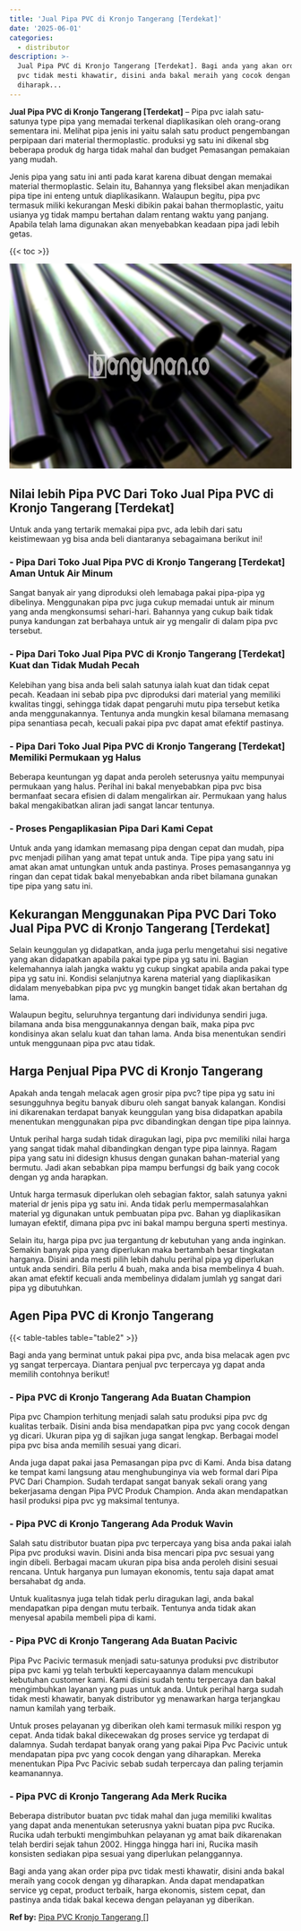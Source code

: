 ```yaml
---
title: 'Jual Pipa PVC di Kronjo Tangerang [Terdekat]'
date: '2025-06-01'
categories:
  - distributor
description: >-
  Jual Pipa PVC di Kronjo Tangerang [Terdekat]. Bagi anda yang akan order pipa
  pvc tidak mesti khawatir, disini anda bakal meraih yang cocok dengan yg
  diharapk...
---
```


**Jual Pipa PVC di Kronjo Tangerang \[Terdekat\]** – Pipa pvc ialah satu-satunya type pipa yang memadai terkenal diaplikasikan oleh orang-orang sementara ini. Melihat pipa jenis ini yaitu salah satu product pengembangan perpipaan dari material thermoplastic. produksi yg satu ini dikenal sbg beberapa produk dg harga tidak mahal dan budget Pemasangan pemakaian yang mudah.

Jenis pipa yang satu ini anti pada karat karena dibuat dengan memakai material thermoplastic. Selain itu, Bahannya yang fleksibel akan menjadikan pipa tipe ini enteng untuk diaplikasikann. Walaupun begitu, pipa pvc termasuk miliki kekurangan Meski dibikin pakai bahan thermoplastic, yaitu usianya yg tidak mampu bertahan dalam rentang waktu yang panjang. Apabila telah lama digunakan akan menyebabkan keadaan pipa jadi lebih getas.

{{< toc >}}

![Jual Pipa PVC di Kronjo Tangerang [Terdekat]](/images/jaul-pipa-pvc-07.png)

## Nilai lebih Pipa PVC Dari Toko Jual Pipa PVC di Kronjo Tangerang \[Terdekat\]

Untuk anda yang tertarik memakai pipa pvc, ada lebih dari satu keistimewaan yg bisa anda beli diantaranya sebagaimana berikut ini!

### \- Pipa Dari Toko Jual Pipa PVC di Kronjo Tangerang \[Terdekat\] Aman Untuk Air Minum

Sangat banyak air yang diproduksi oleh lemabaga pakai pipa-pipa yg dibelinya. Menggunakan pipa pvc juga cukup memadai untuk air minum yang anda mengkonsumsi sehari-hari. Bahannya yang cukup baik tidak punya kandungan zat berbahaya untuk air yg mengalir di dalam pipa pvc tersebut.

### \- Pipa Dari Toko Jual Pipa PVC di Kronjo Tangerang \[Terdekat\] Kuat dan Tidak Mudah Pecah

Kelebihan yang bisa anda beli salah satunya ialah kuat dan tidak cepat pecah. Keadaan ini sebab pipa pvc diproduksi dari material yang memiliki kwalitas tinggi, sehingga tidak dapat pengaruhi mutu pipa tersebut ketika anda menggunakannya. Tentunya anda mungkin kesal bilamana memasang pipa senantiasa pecah, kecuali pakai pipa pvc dapat amat efektif pastinya.

### \- Pipa Dari Toko Jual Pipa PVC di Kronjo Tangerang \[Terdekat\] Memiliki Permukaan yg Halus

Beberapa keuntungan yg dapat anda peroleh seterusnya yaitu mempunyai permukaan yang halus. Perihal ini bakal menyebabkan pipa pvc bisa bermanfaat secara efisien di dalam mengalirkan air. Permukaan yang halus bakal mengakibatkan aliran jadi sangat lancar tentunya.

### \- Proses Pengaplikasian Pipa Dari Kami Cepat

Untuk anda yang idamkan memasang pipa dengan cepat dan mudah, pipa pvc menjadi pilihan yang amat tepat untuk anda. Tipe pipa yang satu ini amat akan amat untungkan untuk anda pastinya. Proses pemasangannya yg ringan dan cepat tidak bakal menyebabkan anda ribet bilamana gunakan tipe pipa yang satu ini.

## Kekurangan Menggunakan Pipa PVC Dari Toko Jual Pipa PVC di Kronjo Tangerang \[Terdekat\]

Selain keunggulan yg didapatkan, anda juga perlu mengetahui sisi negative yang akan didapatkan apabila pakai type pipa yg satu ini. Bagian kelemahannya ialah jangka waktu yg cukup singkat apabila anda pakai type pipa yg satu ini. Kondisi selanjutnya karena material yang diaplikasikan didalam menyebabkan pipa pvc yg mungkin banget tidak akan bertahan dg lama.

Walaupun begitu, seluruhnya tergantung dari individunya sendiri juga. bilamana anda bisa menggunakannya dengan baik, maka pipa pvc kondisinya akan selalu kuat dan tahan lama. Anda bisa menentukan sendiri untuk menggunaan pipa pvc atau tidak.

## Harga Penjual Pipa PVC di Kronjo Tangerang

Apakah anda tengah melacak agen grosir pipa pvc? tipe pipa yg satu ini sesungguhnya begitu banyak diburu oleh sangat banyak kalangan. Kondisi ini dikarenakan terdapat banyak keunggulan yang bisa didapatkan apabila menentukan menggunakan pipa pvc dibandingkan dengan tipe pipa lainnya.

Untuk perihal harga sudah tidak diragukan lagi, pipa pvc memiliki nilai harga yang sangat tidak mahal dibandingkan dengan type pipa lainnya. Ragam pipa yang satu ini didesign khusus dengan gunakan bahan-material yang bermutu. Jadi akan sebabkan pipa mampu berfungsi dg baik yang cocok dengan yg anda harapkan.

Untuk harga termasuk diperlukan oleh sebagian faktor, salah satunya yakni material dr jenis pipa yg satu ini. Anda tidak perlu mempermasalahkan material yg digunakan untuk pembuatan pipa pvc. Bahan yg diaplikasikan lumayan efektif, dimana pipa pvc ini bakal mampu berguna sperti mestinya.

Selain itu, harga pipa pvc jua tergantung dr kebutuhan yang anda inginkan. Semakin banyak pipa yang diperlukan maka bertambah besar tingkatan harganya. Disini anda mesti pilih lebih dahulu perihal pipa yg diperlukan untuk anda sendiri. Bila perlu 4 buah, maka anda bisa membelinya 4 buah. akan amat efektif kecuali anda membelinya didalam jumlah yg sangat dari pipa yg dibutuhkan.

## Agen Pipa PVC di Kronjo Tangerang

{{< table-tables table="table2" >}}

Bagi anda yang berminat untuk pakai pipa pvc, anda bisa melacak agen pvc yg sangat terpercaya. Diantara penjual pvc terpercaya yg dapat anda memilih contohnya berikut!

### \- Pipa PVC di Kronjo Tangerang Ada Buatan Champion

Pipa pvc Champion terhitung menjadi salah satu produksi pipa pvc dg kualitas terbaik. Disini anda bisa mendapatkan pipa pvc yang cocok dengan yg dicari. Ukuran pipa yg di sajikan juga sangat lengkap. Berbagai model pipa pvc bisa anda memilih sesuai yang dicari.

Anda juga dapat pakai jasa Pemasangan pipa pvc di Kami. Anda bisa datang ke tempat kami langsung atau menghubunginya via web formal dari Pipa PVC Dari Champion. Sudah terdapat sangat banyak sekali orang yang bekerjasama dengan Pipa PVC Produk Champion. Anda akan mendapatkan hasil produksi pipa pvc yg maksimal tentunya.

### \- Pipa PVC di Kronjo Tangerang Ada Produk Wavin

Salah satu distributor buatan pipa pvc terpercaya yang bisa anda pakai ialah Pipa pvc produksi wavin. Disini anda bisa mencari pipa pvc sesuai yang ingin dibeli. Berbagai macam ukuran pipa bisa anda peroleh disini sesuai rencana. Untuk harganya pun lumayan ekonomis, tentu saja dapat amat bersahabat dg anda.

Untuk kualitasnya juga telah tidak perlu diragukan lagi, anda bakal mendapatkan pipa dengan mutu terbaik. Tentunya anda tidak akan menyesal apabila membeli pipa di kami.

### \- Pipa PVC di Kronjo Tangerang Ada Buatan Pacivic

Pipa Pvc Pacivic termasuk menjadi satu-satunya produksi pvc distributor pipa pvc kami yg telah terbukti kepercayaannya dalam mencukupi kebutuhan customer kami. Kami disini sudah tentu terpercaya dan bakal mengimbuhkan layanan yang puas untuk anda. Untuk perihal harga sudah tidak mesti khawatir, banyak distributor yg menawarkan harga terjangkau namun kamilah yang terbaik.

Untuk proses pelayanan yg diberikan oleh kami termasuk miliki respon yg cepat. Anda tidak bakal dikecewakan dg proses service yg terdapat di dalamnya. Sudah terdapat banyak orang yang pakai Pipa Pvc Pacivic untuk mendapatan pipa pvc yang cocok dengan yang diharapkan. Mereka menentukan Pipa Pvc Pacivic sebab sudah terpercaya dan paling terjamin keamanannya.

### \- Pipa PVC di Kronjo Tangerang Ada Merk Rucika

Beberapa distributor buatan pvc tidak mahal dan juga memiliki kwalitas yang dapat anda menentukan seterusnya yakni buatan pipa pvc Rucika. Rucika udah terbukti mengimbuhkan pelayanan yg amat baik dikarenakan telah berdiri sejak tahun 2002. Hingga hingga hari ini, Rucika masih konsisten sediakan pipa sesuai yang diperlukan pelanggannya.

Bagi anda yang akan order pipa pvc tidak mesti khawatir, disini anda bakal meraih yang cocok dengan yg diharapkan. Anda dapat mendapatkan service yg cepat, product terbaik, harga ekonomis, sistem cepat, dan pastinya anda tidak bakal kecewa dengan pelayanan yg diberikan.

**Ref by:** [Pipa PVC Kronjo Tangerang []](https://id.wikipedia.org/wiki/Pipa)
